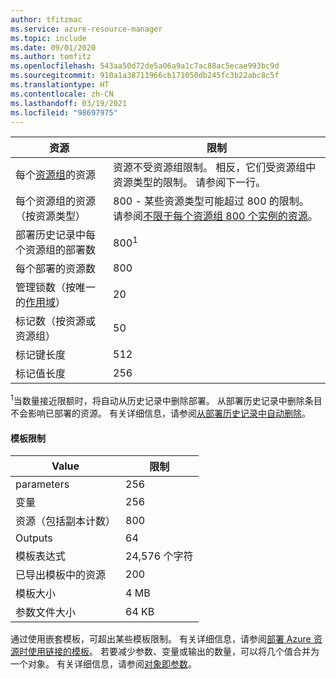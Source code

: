 ```yaml
---
author: tfitzmac
ms.service: azure-resource-manager
ms.topic: include
ms.date: 09/01/2020
ms.author: tomfitz
ms.openlocfilehash: 543aa50d72de5a06a9a1c7ac88ac5ecae993bc9d
ms.sourcegitcommit: 910a1a38711966cb171050db245fc3b22abc8c5f
ms.translationtype: HT
ms.contentlocale: zh-CN
ms.lasthandoff: 03/19/2021
ms.locfileid: "98697975"
---
```

| 资源 | 限制 |
| --- | --- |
| 每个[资源组](../articles/azure-resource-manager/management/overview.md#resource-groups)的资源 | 资源不受资源组限制。 相反，它们受资源组中资源类型的限制。 请参阅下一行。 |
| 每个资源组的资源（按资源类型） |800 - 某些资源类型可能超过 800 的限制。 请参阅[不限于每个资源组 800 个实例的资源](../articles/azure-resource-manager/management/resources-without-resource-group-limit.md)。 |
| 部署历史记录中每个资源组的部署数 |800<sup>1</sup> |
| 每个部署的资源数 |800 |
| 管理锁数（按唯一的[作用域](../articles/azure-resource-manager/management/overview.md#understand-scope)）  |20 |
| 标记数（按资源或资源组） |50 |
| 标记键长度 |512 |
| 标记值长度 |256 |

<sup>1</sup>当数量接近限额时，将自动从历史记录中删除部署。 从部署历史记录中删除条目不会影响已部署的资源。 有关详细信息，请参阅[从部署历史记录中自动删除](../articles/azure-resource-manager/templates/deployment-history-deletions.md)。

#### <a name="template-limits"></a>模板限制

| Value | 限制 |
| --- | --- |
| parameters |256 |
| 变量 |256 |
| 资源（包括副本计数） |800 |
| Outputs |64 |
| 模板表达式 |24,576 个字符 |
| 已导出模板中的资源 |200 |
| 模板大小 |4 MB |
| 参数文件大小 |64 KB |

通过使用嵌套模板，可超出某些模板限制。 有关详细信息，请参阅[部署 Azure 资源时使用链接的模板](../articles/azure-resource-manager/templates/linked-templates.md)。 若要减少参数、变量或输出的数量，可以将几个值合并为一个对象。 有关详细信息，请参阅[对象即参数](/azure/architecture/guide/azure-resource-manager/advanced-templates/objects-as-parameters)。